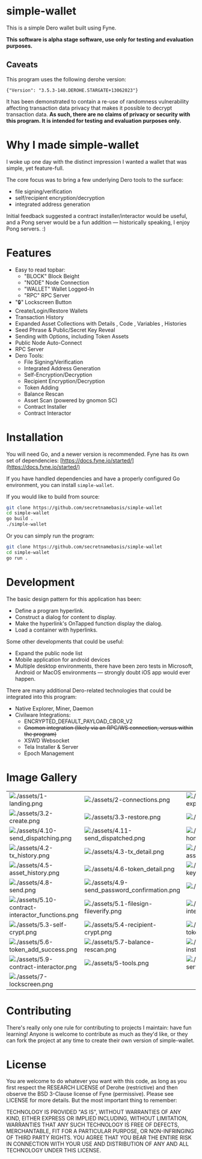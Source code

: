 # simple-wallet

This is a simple Dero wallet built using Fyne.

**This software is alpha stage software, use only for testing and evaluation purposes.**

## Caveats

This program uses the following derohe version: 

`{"Version": "3.5.3-140.DEROHE.STARGATE+13062023"}`

It has been demonstrated to contain a re-use of randomness vulnerability affecting transaction data privacy that makes it possible to decrypt transaction data. **As such, there are no claims of privacy or security with this program. It is intended for testing and evaluation purposes only.**

# Why I made simple-wallet 

I woke up one day with the distinct impression I wanted a wallet that was simple, yet feature-full. 

The core focus was to bring a few underlying Dero tools to the surface: 
- file signing/verification
- self/recipient encryption/decryption
- integrated address generation 

Initial feedback suggested a contract installer/interactor would be useful, and a Pong server would be a fun addition — historically speaking, I enjoy Pong servers. :)

# Features
- Easy to read topbar: 
    - "BLOCK" Block Beight 
    - "NODE" Node Connection 
    - "WALLET" Wallet Logged-In 
    - "RPC" RPC Server 
- "🔒" Lockscreen Button
- Create/Login/Restore Wallets
- Transaction History
- Expanded Asset Collections with Details , Code , Variables , Histories
- Seed Phrase & Public/Secret Key Reveal
- Sending with Options, including Token Assets
- Public Node Auto-Connect
- RPC Server
- Dero Tools:
    - File Signing/Verification
    - Integrated Address Generation
    - Self-Encryption/Decryption
    - Recipient Encryption/Decryption
    - Token Adding
    - Balance Rescan
    - Asset Scan (powered by gnomon SC)
    - Contract Installer
    - Contract Interactor

# Installation

You will need Go, and a newer version is recommended. Fyne has its own set of dependencies: [https://docs.fyne.io/started/](https://docs.fyne.io/started/)

If you have handled dependencies and have a properly configured Go environment, you can install `simple-wallet`.

If you would like to build from source:
```sh
git clone https://github.com/secretnamebasis/simple-wallet
cd simple-wallet
go build .
./simple-wallet
```

Or you can simply run the program:
```sh
git clone https://github.com/secretnamebasis/simple-wallet
cd simple-wallet
go run .
```

# Development

The basic design pattern for this application has been:

- Define a program hyperlink.
- Construct a dialog for content to display.
- Make the hyperlink's OnTapped function display the dialog.
- Load a container with hyperlinks.

Some other developments that could be useful:
- Expand the public node list
- Mobile application for android devices
- Multiple desktop environments, there have been zero tests in Microsoft, Android or MacOS environments — strongly doubt iOS app would ever happen.

There are many additional Dero-related technologies that could be integrated into this program:

- Native Explorer, Miner, Daemon
- Civilware Integrations:
  - ENCRYPTED_DEFAULT_PAYLOAD_CBOR_V2
  - ~~Gnomon integration (likely via an RPC/WS connection, versus within the program)~~
  - XSWD Websocket
  - Tela Installer & Server
  - Epoch Management

# Image Gallery 
| |  |  |
|---|---|---|
| ![./assets/1-landing.png](./assets/1-landing.png)  | ![./assets/2-connections.png](./assets/2-connections.png)  | ![./assets/3.1-file-explorer.png](./assets/3.1-file-explorer.png)  |
| ![./assets/3.2-create.png](./assets/3.2-create.png)  | ![./assets/3.3-restore.png](./assets/3.3-restore.png)  | ![./assets/3-login.png](./assets/3-login.png)  |
| ![./assets/4.10-send_dispatching.png](./assets/4.10-send_dispatching.png)  | ![./assets/4.11-send_dispatched.png](./assets/4.11-send_dispatched.png)  | ![./assets/4.1-home_everything_on.png](./assets/4.1-home_everything_on.png)  |
| ![./assets/4.2-tx_history.png](./assets/4.2-tx_history.png)  | ![./assets/4.3-tx_detail.png](./assets/4.3-tx_detail.png)  | ![./assets/4.4-asset_list.png](./assets/4.4-asset_list.png)  |
| ![./assets/4.5-asset_history.png](./assets/4.5-asset_history.png)  | ![./assets/4.6-token_detail.png](./assets/4.6-token_detail.png)  | ![./assets/4.7-keys_check_password.png](./assets/4.7-keys_check_password.png)  |
| ![./assets/4.8-send.png](./assets/4.8-send.png)  | ![./assets/4.9-send_password_confirmation.png](./assets/4.9-send_password_confirmation.png)  | ![./assets/4-home.png](./assets/4-home.png)  |
| ![./assets/5.10-contract-interactor_functions.png](./assets/5.10-contract-interactor_functions.png)  | ![./assets/5.1-filesign-fileverify.png](./assets/5.1-filesign-fileverify.png)  | ![./assets/5.2-integrated-address.png](./assets/5.2-integrated-address.png)  |
| ![./assets/5.3-self-crypt.png](./assets/5.3-self-crypt.png)  | ![./assets/5.4-recipient-crypt.png](./assets/5.4-recipient-crypt.png)  | ![./assets/5.5-token_add.png](./assets/5.5-token_add.png)  |
| ![./assets/5.6-token_add_success.png](./assets/5.6-token_add_success.png)  | ![./assets/5.7-balance-rescan.png](./assets/5.7-balance-rescan.png)  | ![./assets/5.8-contract-installer.png](./assets/5.8-contract-installer.png)  |
| ![./assets/5.9-contract-interactor.png](./assets/5.9-contract-interactor.png)  | ![./assets/5-tools.png](./assets/5-tools.png)  | ![./assets/6.1-rpc-server.png](./assets/6.1-rpc-server.png) | ![./assets/6-configs.png](./assets/6-configs.png)  |
| ![./assets/7-lockscreen.png](./assets/7-lockscreen.png)  |   |   |

# Contributing
There's really only one rule for contributing to projects I maintain: have fun learning! Anyone is welcome to contribute as much as they'd like, or they can fork the project at any time to create their own version of simple-wallet.

# License
You are welcome to do whatever you want with this code, as long as you first respect the RESEARCH LICENSE of Derohe (restrictive) and then observe the BSD 3-Clause license of Fyne (permissive). Please see LICENSE for more details. But the most important thing to remember:

TECHNOLOGY IS PROVIDED "AS IS", WITHOUT WARRANTIES OF ANY KIND, EITHER EXPRESS OR IMPLIED INCLUDING, WITHOUT LIMITATION, WARRANTIES THAT ANY SUCH TECHNOLOGY IS FREE OF DEFECTS, MERCHANTABLE, FIT FOR A PARTICULAR PURPOSE, OR NON-INFRINGING OF THIRD PARTY RIGHTS. YOU AGREE THAT YOU BEAR THE ENTIRE RISK IN CONNECTION WITH YOUR USE AND DISTRIBUTION OF ANY AND ALL TECHNOLOGY UNDER THIS LICENSE.
